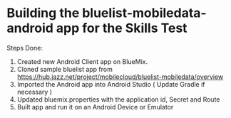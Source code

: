 Building the bluelist-mobiledata-android app for the Skills Test 
===
Steps Done:

1. Created new Android Client app on BlueMix.
2. Cloned sample bluelist app from https://hub.jazz.net/project/mobilecloud/bluelist-mobiledata/overview
3. Imported the Android app into Android Studio ( Update Gradle if necessary ) 
4. Updated bluemix.properties with the application id, Secret and Route
5. Built app and run it on an Android Device or Emulator

